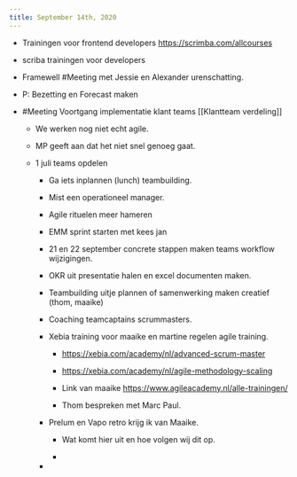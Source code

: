 ```yaml
---
title: September 14th, 2020
---
```


- Trainingen voor frontend developers https://scrimba.com/allcourses

- scriba trainingen voor developers

- Framewell #Meeting met Jessie en Alexander urenschatting.

- P: Bezetting en Forecast maken

- #Meeting Voortgang implementatie klant teams [[Klantteam verdeling]]
	 - We werken nog niet echt agile.

	 - MP geeft aan dat het niet snel genoeg gaat.

	 - 1 juli teams opdelen 
		 - Ga iets inplannen (lunch) teambuilding.

		 - Mist een operationeel manager.

		 - Agile rituelen meer hameren

		 - EMM sprint starten met kees jan 

		 - 21 en 22 september concrete stappen maken  teams workflow wijzigingen.  

		 - OKR uit presentatie halen en excel documenten maken.

		 - Teambuilding uitje plannen of samenwerking maken creatief (thom, maaike)

		 - Coaching teamcaptains scrummasters.

		 - Xebia training voor maaike en martine regelen agile training.
			 - https://xebia.com/academy/nl/advanced-scrum-master

			 - https://xebia.com/academy/nl/agile-methodology-scaling

			 - Link van maaike https://www.agileacademy.nl/alle-trainingen/

			 - Thom bespreken met Marc Paul.

		 - Prelum en Vapo retro krijg ik van Maaike. 
			 - Wat komt hier uit en hoe volgen wij dit op.

			 - 

		 - 
